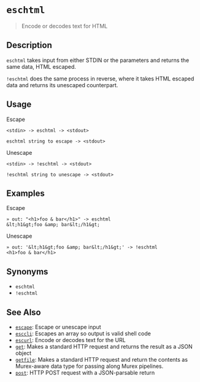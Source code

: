# `eschtml`

> Encode or decodes text for HTML

## Description

`eschtml` takes input from either STDIN or the parameters and returns the same
data, HTML escaped.

`!eschtml` does the same process in reverse, where it takes HTML escaped data
and returns its unescaped counterpart.

## Usage

Escape

```
<stdin> -> eschtml -> <stdout>

eschtml string to escape -> <stdout>
```

Unescape

```
<stdin> -> !eschtml -> <stdout>

!eschtml string to unescape -> <stdout>
```

## Examples

Escape

```
» out: "<h1>foo & bar</h1>" -> eschtml
&lt;h1&gt;foo &amp; bar&lt;/h1&gt;
```

Unescape

```
» out: '&lt;h1&gt;foo &amp; bar&lt;/h1&gt;' -> !eschtml
<h1>foo & bar</h1>
```

## Synonyms

- `eschtml`
- `!eschtml`

## See Also

- [`escape`](./escape.md):
  Escape or unescape input
- [`esccli`](./esccli.md):
  Escapes an array so output is valid shell code
- [`escurl`](./escurl.md):
  Encode or decodes text for the URL
- [`get`](./get.md):
  Makes a standard HTTP request and returns the result as a JSON object
- [`getfile`](./getfile.md):
  Makes a standard HTTP request and return the contents as Murex-aware data type for passing along Murex pipelines.
- [`post`](./post.md):
  HTTP POST request with a JSON-parsable return

